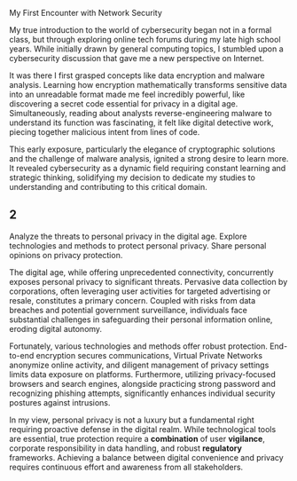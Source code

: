 My First Encounter with Network Security



My true introduction to the world of cybersecurity began not in a formal class, but through exploring online tech forums during my late high school years. While initially drawn by general computing topics, I stumbled upon a cybersecurity discussion that gave me a new perspective on Internet.



It was there I first grasped concepts like data encryption and malware analysis. Learning how encryption mathematically transforms sensitive data into an unreadable format made me feel incredibly powerful, like discovering a secret code essential for privacy in a digital age. Simultaneously, reading about analysts reverse-engineering malware to understand its function was fascinating, it felt like digital detective work, piecing together malicious intent from lines of code.



This early exposure, particularly the elegance of cryptographic solutions and the challenge of malware analysis, ignited a strong desire to learn more. It revealed cybersecurity as a dynamic field requiring constant learning and strategic thinking, solidifying my decision to dedicate my studies to understanding and contributing to this critical domain.



## 2

Analyze the threats to personal privacy in the digital age.
Explore technologies and methods to protect personal privacy. 
Share personal opinions on privacy protection.



The digital age, while offering unprecedented connectivity, concurrently exposes personal privacy to significant threats. Pervasive data collection by corporations, often leveraging user activities for targeted advertising or resale, constitutes a primary concern. Coupled with risks from data breaches and potential government surveillance, individuals face substantial challenges in safeguarding their personal information online, eroding digital autonomy.  



Fortunately, various technologies and methods offer robust protection. End-to-end encryption secures communications, Virtual Private Networks anonymize online activity, and diligent management of privacy settings limits data exposure on platforms. Furthermore, utilizing privacy-focused browsers and search engines, alongside practicing strong password and recognizing phishing attempts, significantly enhances individual security postures against intrusions.



In my view, personal privacy is not a luxury but a fundamental right requiring proactive defense in the digital realm. While technological tools are essential, true protection require a **combination** of user **vigilance**, corporate responsibility in data handling, and robust **regulatory** frameworks. Achieving a balance between digital convenience and privacy requires continuous effort and awareness from all stakeholders.